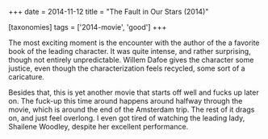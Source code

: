 +++
date = 2014-11-12
title = "The Fault in Our Stars (2014)"

[taxonomies]
tags = ['2014-movie', 'good']
+++

The most exciting moment is the encounter with the author of the a
favorite book of the leading character. It was quite intense, and rather
surprising, though not entirely unpredictable. Willem Dafoe gives the
character some justice, even though the characterization feels recycled,
some sort of a caricature.

Besides that, this is yet another movie that starts off well and fucks
up later on. The fuck-up this time around happens around halfway through
the movie, which is around the end of the Amsterdam trip. The rest of it
drags on, and just feel overlong. I even got tired of watching the
leading lady, Shailene Woodley, despite her excellent performance.
